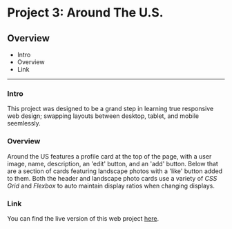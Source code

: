 # Project 3: Around The U.S.

## Overview  

* Intro
* Overview
* Link

---

### **Intro**
  
This project was designed to be a grand step in learning true responsive web design; swapping layouts between desktop, tablet, and mobile seemlessly.
  
### **Overview**
  
Around the US features a profile card at the top of the page, with a user image, name, description, an 'edit' button, and an 'add' button. Below that are a section of cards featuring landscape photos with a 'like' button added to them. Both the header and landscape photo cards use a variety of *CSS Grid* and *Flexbox* to auto maintain display ratios when changing displays.

### **Link**

You can find the live version of this web project [here](https://arrangedgodly.com/se_project_aroundtheus/).